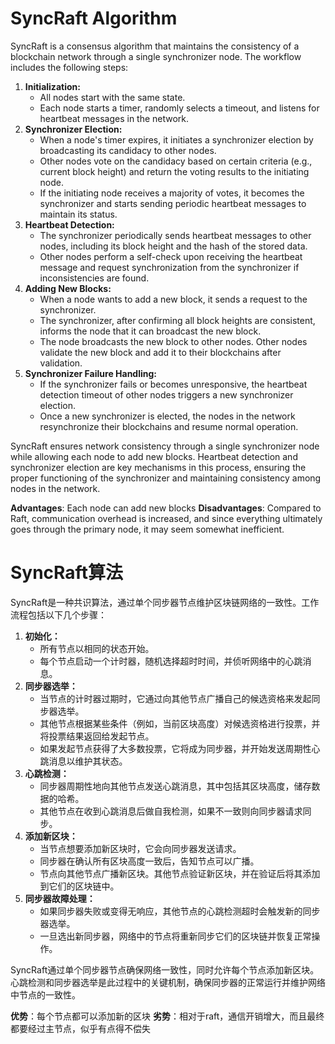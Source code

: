 # SyncRaft Algorithm

SyncRaft is a consensus algorithm that maintains the consistency of a blockchain network through a single synchronizer node. The workflow includes the following steps:

1. **Initialization:**
   - All nodes start with the same state.
   - Each node starts a timer, randomly selects a timeout, and listens for heartbeat messages in the network.
2. **Synchronizer Election:**
   - When a node's timer expires, it initiates a synchronizer election by broadcasting its candidacy to other nodes.
   - Other nodes vote on the candidacy based on certain criteria (e.g., current block height) and return the voting results to the initiating node.
   - If the initiating node receives a majority of votes, it becomes the synchronizer and starts sending periodic heartbeat messages to maintain its status.
3. **Heartbeat Detection:**
   - The synchronizer periodically sends heartbeat messages to other nodes, including its block height and the hash of the stored data.
   - Other nodes perform a self-check upon receiving the heartbeat message and request synchronization from the synchronizer if inconsistencies are found.
4. **Adding New Blocks:**
   - When a node wants to add a new block, it sends a request to the synchronizer.
   - The synchronizer, after confirming all block heights are consistent, informs the node that it can broadcast the new block.
   - The node broadcasts the new block to other nodes. Other nodes validate the new block and add it to their blockchains after validation.
5. **Synchronizer Failure Handling:**
   - If the synchronizer fails or becomes unresponsive, the heartbeat detection timeout of other nodes triggers a new synchronizer election.
   - Once a new synchronizer is elected, the nodes in the network resynchronize their blockchains and resume normal operation.

SyncRaft ensures network consistency through a single synchronizer node while allowing each node to add new blocks. Heartbeat detection and synchronizer election are key mechanisms in this process, ensuring the proper functioning of the synchronizer and maintaining consistency among nodes in the network.

**Advantages**: Each node can add new blocks
**Disadvantages**: Compared to Raft, communication overhead is increased, and since everything ultimately goes through the primary node, it may seem somewhat inefficient.


# SyncRaft算法

SyncRaft是一种共识算法，通过单个同步器节点维护区块链网络的一致性。工作流程包括以下几个步骤：

1. **初始化：**
   - 所有节点以相同的状态开始。
   - 每个节点启动一个计时器，随机选择超时时间，并侦听网络中的心跳消息。
2. **同步器选举：**
   - 当节点的计时器过期时，它通过向其他节点广播自己的候选资格来发起同步器选举。
   - 其他节点根据某些条件（例如，当前区块高度）对候选资格进行投票，并将投票结果返回给发起节点。
   - 如果发起节点获得了大多数投票，它将成为同步器，并开始发送周期性心跳消息以维护其状态。
3. **心跳检测：**
   - 同步器周期性地向其他节点发送心跳消息，其中包括其区块高度，储存数据的哈希。
   - 其他节点在收到心跳消息后做自我检测，如果不一致则向同步器请求同步。
4. **添加新区块：**
   - 当节点想要添加新区块时，它会向同步器发送请求。
   - 同步器在确认所有区块高度一致后，告知节点可以广播。
   - 节点向其他节点广播新区块。其他节点验证新区块，并在验证后将其添加到它们的区块链中。
5. **同步器故障处理：**
   - 如果同步器失败或变得无响应，其他节点的心跳检测超时会触发新的同步器选举。
   - 一旦选出新同步器，网络中的节点将重新同步它们的区块链并恢复正常操作。

SyncRaft通过单个同步器节点确保网络一致性，同时允许每个节点添加新区块。心跳检测和同步器选举是此过程中的关键机制，确保同步器的正常运行并维护网络中节点的一致性。

**优势**：每个节点都可以添加新的区块
**劣势**：相对于raft，通信开销增大，而且最终都要经过主节点，似乎有点得不偿失

